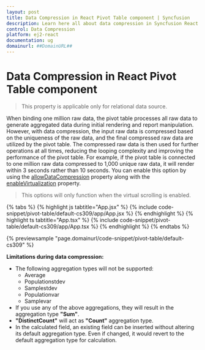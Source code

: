 ```yaml
---
layout: post
title: Data Compression in React Pivot Table component | Syncfusion
description: Learn here all about data compression in Syncfusion React Pivot Table component of Syncfusion Essential JS 2 and more.
control: Data Compression 
platform: ej2-react
documentation: ug
domainurl: ##DomainURL##
---
```


<!-- markdownlint-disable MD036 -->

# Data Compression in React Pivot Table component

> This property is applicable only for relational data source.

When binding one million raw data, the pivot table processes all raw data to generate aggregated data during initial rendering and report manipulation. However, with data compression, the input raw data is compressed based on the uniqueness of the raw data, and the final compressed raw data are utilized by the pivot table. The compressed raw data is then used for further operations at all times, reducing the looping complexity and improving the performance of the pivot table. For example, if the pivot table is connected to one million raw data compressed to 1,000 unique raw data, it will render within 3 seconds rather than 10 seconds. You can enable this option by using the [allowDataCompression](https://ej2.syncfusion.com/react/documentation/api/pivotview/#allowdatacompression) property along with the [enableVirtualization](https://ej2.syncfusion.com/react/documentation/api/pivotview/#enablevirtualization) property.

> This options will only function when the virtual scrolling is enabled.

{% tabs %}
{% highlight js tabtitle="App.jsx" %}
{% include code-snippet/pivot-table/default-cs309/app/App.jsx %}
{% endhighlight %}
{% highlight ts tabtitle="App.tsx" %}
{% include code-snippet/pivot-table/default-cs309/app/App.tsx %}
{% endhighlight %}
{% endtabs %}

 {% previewsample "page.domainurl/code-snippet/pivot-table/default-cs309" %}

**Limitations during data compression:**

- The following aggregation types will not be supported:
  - Average
  - Populationstdev
  - Samplestdev
  - Populationvar
  - Samplevar
- If you use any of the above aggregations, they will result in the aggregation type **"Sum"**.
- **"DistinctCount"** will act as **"Count"** aggregation type.
- In the calculated field, an existing field can be inserted without altering its default aggregation type. Even if changed, it would revert to the default aggregation type for calculation.